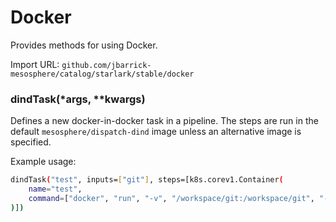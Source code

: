 
# Docker

Provides methods for using Docker.

Import URL: `github.com/jbarrick-mesosphere/catalog/starlark/stable/docker`

### dindTask(*args, **kwargs)


Defines a new docker-in-docker task in a pipeline. The steps are run in the default `mesosphere/dispatch-dind` image unless an alternative image is specified.

Example usage:

```sh
dindTask("test", inputs=["git"], steps=[k8s.corev1.Container(
    name="test",
    command=["docker", "run", "-v", "/workspace/git:/workspace/git", "-w", "/workspace/git", "golang:1.13.0-buster", "go", "test", "./..."],
)])
```



